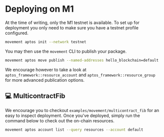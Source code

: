 # Deploying on M1

At the time of writing, only the M1 testnet is available. To set up for deployment you only need to make sure you have a testnet profile configured.

```bash
movement aptos init --network testnet
```

You may then use the `movement` CLI to publish your package.

```bash
movement aptos move publish --named-addresses hello_blockchain=default
```

We encourage however to take a look at `aptos_framework::resource_account` and `aptos_framework::resource_group` for more advanced publication options.

## 💻 MulticontractFib

We encourage you to checkout `examples/movement/multicontract_fib` for an easy to inspect deployment. Once you've deployed, simply run the command below to check out the on-chain resources.

```bash
movement aptos account list --query resources --account default
```
